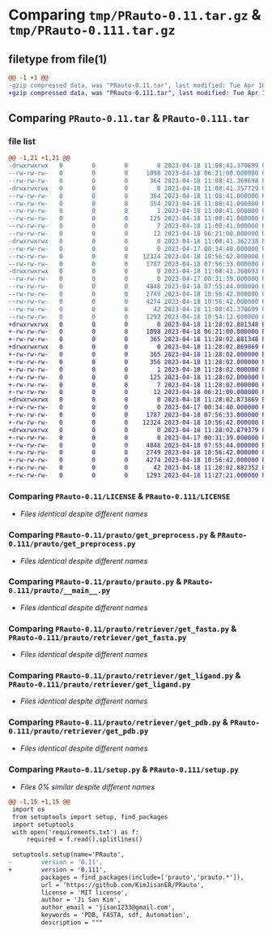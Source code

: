 # Comparing `tmp/PRauto-0.11.tar.gz` & `tmp/PRauto-0.111.tar.gz`

## filetype from file(1)

```diff
@@ -1 +1 @@
-gzip compressed data, was "PRauto-0.11.tar", last modified: Tue Apr 18 11:08:41 2023, max compression
+gzip compressed data, was "PRauto-0.111.tar", last modified: Tue Apr 18 11:28:02 2023, max compression
```

## Comparing `PRauto-0.11.tar` & `PRauto-0.111.tar`

### file list

```diff
@@ -1,21 +1,21 @@
-drwxrwxrwx   0        0        0        0 2023-04-18 11:08:41.370699 PRauto-0.11/
--rw-rw-rw-   0        0        0     1098 2023-04-18 06:21:00.000000 PRauto-0.11/LICENSE
--rw-rw-rw-   0        0        0      364 2023-04-18 11:08:41.369698 PRauto-0.11/PKG-INFO
-drwxrwxrwx   0        0        0        0 2023-04-18 11:08:41.357729 PRauto-0.11/PRauto.egg-info/
--rw-rw-rw-   0        0        0      364 2023-04-18 11:08:41.000000 PRauto-0.11/PRauto.egg-info/PKG-INFO
--rw-rw-rw-   0        0        0      354 2023-04-18 11:08:41.000000 PRauto-0.11/PRauto.egg-info/SOURCES.txt
--rw-rw-rw-   0        0        0        1 2023-04-18 11:08:41.000000 PRauto-0.11/PRauto.egg-info/dependency_links.txt
--rw-rw-rw-   0        0        0      125 2023-04-18 11:08:41.000000 PRauto-0.11/PRauto.egg-info/requires.txt
--rw-rw-rw-   0        0        0        7 2023-04-18 11:08:41.000000 PRauto-0.11/PRauto.egg-info/top_level.txt
--rw-rw-rw-   0        0        0       12 2023-04-18 06:21:00.000000 PRauto-0.11/README.md
-drwxrwxrwx   0        0        0        0 2023-04-18 11:08:41.362238 PRauto-0.11/prauto/
--rw-rw-rw-   0        0        0        0 2023-04-17 00:34:40.000000 PRauto-0.11/prauto/__init__.py
--rw-rw-rw-   0        0        0    12324 2023-04-18 10:56:42.000000 PRauto-0.11/prauto/get_preprocess.py
--rw-rw-rw-   0        0        0     1787 2023-04-18 07:56:33.000000 PRauto-0.11/prauto/prauto.py
-drwxrwxrwx   0        0        0        0 2023-04-18 11:08:41.368693 PRauto-0.11/prauto/retriever/
--rw-rw-rw-   0        0        0        0 2023-04-17 00:31:39.000000 PRauto-0.11/prauto/retriever/__init__.py
--rw-rw-rw-   0        0        0     4848 2023-04-18 07:55:44.000000 PRauto-0.11/prauto/retriever/get_fasta.py
--rw-rw-rw-   0        0        0     2749 2023-04-18 10:56:42.000000 PRauto-0.11/prauto/retriever/get_ligand.py
--rw-rw-rw-   0        0        0     4274 2023-04-18 10:56:42.000000 PRauto-0.11/prauto/retriever/get_pdb.py
--rw-rw-rw-   0        0        0       42 2023-04-18 11:08:41.370699 PRauto-0.11/setup.cfg
--rw-rw-rw-   0        0        0     1292 2023-04-18 10:54:12.000000 PRauto-0.11/setup.py
+drwxrwxrwx   0        0        0        0 2023-04-18 11:28:02.881348 PRauto-0.111/
+-rw-rw-rw-   0        0        0     1098 2023-04-18 06:21:00.000000 PRauto-0.111/LICENSE
+-rw-rw-rw-   0        0        0      365 2023-04-18 11:28:02.881348 PRauto-0.111/PKG-INFO
+drwxrwxrwx   0        0        0        0 2023-04-18 11:28:02.869869 PRauto-0.111/PRauto.egg-info/
+-rw-rw-rw-   0        0        0      365 2023-04-18 11:28:02.000000 PRauto-0.111/PRauto.egg-info/PKG-INFO
+-rw-rw-rw-   0        0        0      356 2023-04-18 11:28:02.000000 PRauto-0.111/PRauto.egg-info/SOURCES.txt
+-rw-rw-rw-   0        0        0        1 2023-04-18 11:28:02.000000 PRauto-0.111/PRauto.egg-info/dependency_links.txt
+-rw-rw-rw-   0        0        0      125 2023-04-18 11:28:02.000000 PRauto-0.111/PRauto.egg-info/requires.txt
+-rw-rw-rw-   0        0        0        7 2023-04-18 11:28:02.000000 PRauto-0.111/PRauto.egg-info/top_level.txt
+-rw-rw-rw-   0        0        0       12 2023-04-18 06:21:00.000000 PRauto-0.111/README.md
+drwxrwxrwx   0        0        0        0 2023-04-18 11:28:02.873869 PRauto-0.111/prauto/
+-rw-rw-rw-   0        0        0        0 2023-04-17 00:34:40.000000 PRauto-0.111/prauto/__init__.py
+-rw-rw-rw-   0        0        0     1787 2023-04-18 07:56:33.000000 PRauto-0.111/prauto/__main__.py
+-rw-rw-rw-   0        0        0    12324 2023-04-18 10:56:42.000000 PRauto-0.111/prauto/get_preprocess.py
+drwxrwxrwx   0        0        0        0 2023-04-18 11:28:02.879379 PRauto-0.111/prauto/retriever/
+-rw-rw-rw-   0        0        0        0 2023-04-17 00:31:39.000000 PRauto-0.111/prauto/retriever/__init__.py
+-rw-rw-rw-   0        0        0     4848 2023-04-18 07:55:44.000000 PRauto-0.111/prauto/retriever/get_fasta.py
+-rw-rw-rw-   0        0        0     2749 2023-04-18 10:56:42.000000 PRauto-0.111/prauto/retriever/get_ligand.py
+-rw-rw-rw-   0        0        0     4274 2023-04-18 10:56:42.000000 PRauto-0.111/prauto/retriever/get_pdb.py
+-rw-rw-rw-   0        0        0       42 2023-04-18 11:28:02.882352 PRauto-0.111/setup.cfg
+-rw-rw-rw-   0        0        0     1293 2023-04-18 11:27:21.000000 PRauto-0.111/setup.py
```

### Comparing `PRauto-0.11/LICENSE` & `PRauto-0.111/LICENSE`

 * *Files identical despite different names*

### Comparing `PRauto-0.11/prauto/get_preprocess.py` & `PRauto-0.111/prauto/get_preprocess.py`

 * *Files identical despite different names*

### Comparing `PRauto-0.11/prauto/prauto.py` & `PRauto-0.111/prauto/__main__.py`

 * *Files identical despite different names*

### Comparing `PRauto-0.11/prauto/retriever/get_fasta.py` & `PRauto-0.111/prauto/retriever/get_fasta.py`

 * *Files identical despite different names*

### Comparing `PRauto-0.11/prauto/retriever/get_ligand.py` & `PRauto-0.111/prauto/retriever/get_ligand.py`

 * *Files identical despite different names*

### Comparing `PRauto-0.11/prauto/retriever/get_pdb.py` & `PRauto-0.111/prauto/retriever/get_pdb.py`

 * *Files identical despite different names*

### Comparing `PRauto-0.11/setup.py` & `PRauto-0.111/setup.py`

 * *Files 0% similar despite different names*

```diff
@@ -1,15 +1,15 @@
 import os
 from setuptools import setup, find_packages
 import setuptools
 with open('requirements.txt') as f:
     required = f.read().splitlines()
 
 setuptools.setup(name='PRauto',
-        version = '0.11',
+        version = '0.111',
         packages = find_packages(include=['prauto','prauto.*']),
         url = 'https://github.com/KimJisanER/PRauto',
         license = 'MIT license',
         author = 'Ji San Kim',
         author_email = 'jisan1233@gmail.com',
         keywords = 'PDB, FASTA, sdf, Automation',
         description = """
```


